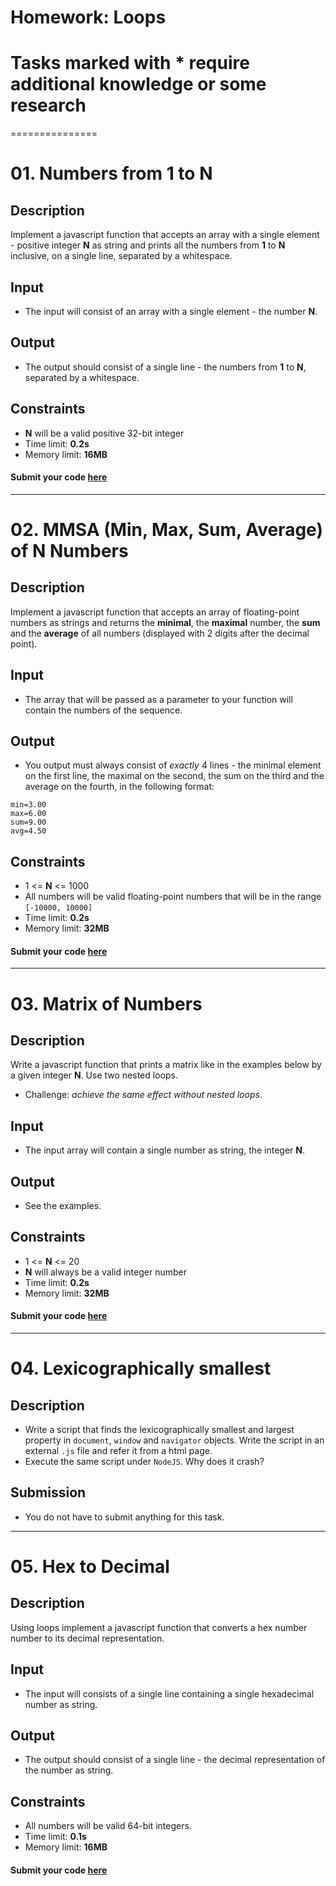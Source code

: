 # Homework: Loops

# Tasks marked with * require additional knowledge or some research
===============

# 01. Numbers from 1 to N

## Description
Implement a javascript function that accepts an array with a single element - positive integer **N** as string and prints all the numbers from **1** to **N** inclusive, on a single line, separated by a whitespace.

## Input
- The input will consist of an array with a single element - the number **N**.

## Output
- The output should consist of a single line - the numbers from **1** to **N**, separated by a whitespace.

## Constraints
- **N** will be a valid positive 32-bit integer
- Time limit: **0.2s**
- Memory limit: **16MB**

#### Submit your code [here](http://bgcoder.com/Contests/Practice/Index/359#0)

---

# 02. MMSA (Min, Max, Sum, Average) of N Numbers

## Description
Implement a javascript function that accepts an array of floating-point numbers as strings and returns the **minimal**, the **maximal** number, the **sum** 
and the **average** of all numbers (displayed with 2 digits after the decimal point).

## Input
- The array that will be passed as a parameter to your function will contain the numbers of the sequence.

## Output
- You output must always consist of *exactly* 4 lines - the minimal element on the first line, the maximal on the second, the sum on the third and the average on the fourth, in the following format:
```
min=3.00
max=6.00
sum=9.00
avg=4.50
```

## Constraints
- 1 <= **N** <= 1000
- All numbers will be valid floating-point numbers that will be in the range `[-10000, 10000]`
- Time limit: **0.2s**
- Memory limit: **32MB**

#### Submit your code [here](http://bgcoder.com/Contests/Practice/Index/359#1)

---

# 03. Matrix of Numbers

## Description
Write a javascript function that prints a matrix like in the examples below by a given integer **N**. Use two nested loops.
  - Challenge: _achieve the same effect without nested loops_.

## Input
- The input array will contain a single number as string, the integer **N**.

## Output
- See the examples.

## Constraints
- 1 <= **N** <= 20
- **N** will always be a valid integer number
- Time limit: **0.2s**
- Memory limit: **32MB**

#### Submit your code [here](http://bgcoder.com/Contests/Practice/Index/359#2)

---

# 04. Lexicographically smallest

## Description
- Write a script that finds the lexicographically smallest and largest property in `document`, `window` and `navigator` objects. Write the script in an external `.js` file and refer it from a html page.
- Execute the same script under `NodeJS`. Why does it crash?

## Submission
- You do not have to submit anything for this task.

---

# 05. Hex to Decimal

## Description
Using loops implement a javascript function that converts a hex number number to its decimal representation.

## Input
- The input will consists of a single line containing a single hexadecimal number as string.

## Output
- The output should consist of a single line - the decimal representation of the number as string.

## Constraints
- All numbers will be valid 64-bit integers.
- Time limit: **0.1s**
- Memory limit: **16MB**

#### Submit your code [here](http://bgcoder.com/Contests/Practice/Index/359#3)








